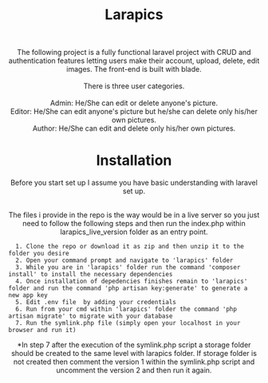  
<h1 align="center">
  Larapics
</h1>

<br/>

<p align="center"> 
  The following project is a fully functional laravel project with CRUD  and authentication features letting users make their account, upload, delete, edit images. 
  The front-end is built with blade.<br/> <br/>
  There is three user categories.<br/><br/> 
  Admin: He/She can edit or delete anyone's picture.<br/>
  Editor: He/She can edit anyone's picture but he/she can delete only his/her own pictures.<br/>
  Author: He/She can edit and delete only his/her own pictures. 
</p>

<h1 align="center">
  Installation
</h1>

<div align="center">
  Before you start set up I assume you have basic understanding with laravel set up.

  <br/>
  <br/>
 
  The files i provide in the repo is the way would be in a live server so you just need to follow the following steps and then run 
  the index.php within larapics_live_version folder as an entry point.
 </div>
  
  
     
      1. Clone the repo or download it as zip and then unzip it to the folder you desire
      2. Open your command prompt and navigate to 'larapics' folder
      3. While you are in 'larapics' folder run the command 'composer install' to install the necessary dependencies
      4. Once installation of depedencies finishes remain to 'larapics' folder and run the command 'php artisan key:generate' to generate a new app key
      5. Edit .env file  by adding your credentials
      6. Run from your cmd within 'larapics' folder the command 'php artisan migrate' to migrate with your database
      7. Run the symlink.php file (simply open your localhost in your browser and run it)
    
  <p align="center">
    *In step 7 after the execution of the symlink.php script a storage folder should be created to the same level with larapics folder.
     If storage folder is not created then comment the version 1 within the symlink.php script and uncomment the version 2 and then run it again.
  </p>





